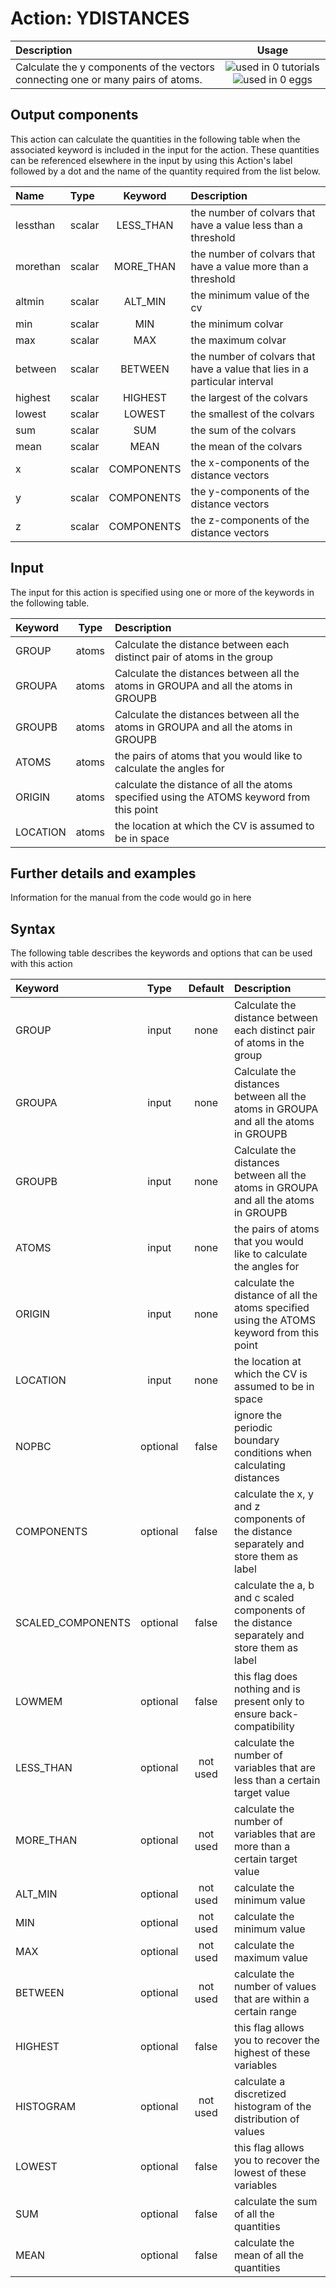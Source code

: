 # Action: YDISTANCES

| Description    | Usage |
|:--------|:--------:|
| Calculate the y components of the vectors connecting one or many pairs of atoms. | ![used in 0 tutorials](https://img.shields.io/badge/tutorials-0-red.svg)![used in 0 eggs](https://img.shields.io/badge/nest-0-red.svg) | 

## Output components

This action can calculate the quantities in the following table when the associated keyword is included in the input for the action. These quantities can be referenced elsewhere in the input by using this Action's label followed by a dot and the name of the quantity required from the list below.

| Name | Type | Keyword | Description |
|:-------|:-----|:----:|:-------|
| lessthan | scalar | LESS_THAN | the number of colvars that have a value less than a threshold | 
| morethan | scalar | MORE_THAN | the number of colvars that have a value more than a threshold | 
| altmin | scalar | ALT_MIN | the minimum value of the cv | 
| min | scalar | MIN | the minimum colvar | 
| max | scalar | MAX | the maximum colvar | 
| between | scalar | BETWEEN | the number of colvars that have a value that lies in a particular interval | 
| highest | scalar | HIGHEST | the largest of the colvars | 
| lowest | scalar | LOWEST | the smallest of the colvars | 
| sum | scalar | SUM | the sum of the colvars | 
| mean | scalar | MEAN | the mean of the colvars | 
| x | scalar | COMPONENTS | the x-components of the distance vectors | 
| y | scalar | COMPONENTS | the y-components of the distance vectors | 
| z | scalar | COMPONENTS | the z-components of the distance vectors | 


## Input

The input for this action is specified using one or more of the keywords in the following table.

| Keyword |  Type | Description |
|:--------|:------:|:-----------|
| GROUP | atoms | Calculate the distance between each distinct pair of atoms in the group |
| GROUPA | atoms | Calculate the distances between all the atoms in GROUPA and all the atoms in GROUPB |
| GROUPB | atoms | Calculate the distances between all the atoms in GROUPA and all the atoms in GROUPB |
| ATOMS | atoms | the pairs of atoms that you would like to calculate the angles for |
| ORIGIN | atoms | calculate the distance of all the atoms specified using the ATOMS keyword from this point |
| LOCATION | atoms | the location at which the CV is assumed to be in space |


## Further details and examples 
Information for the manual from the code would go in here 
## Syntax 
The following table describes the keywords and options that can be used with this action 

| Keyword | Type | Default | Description |
|:-------|:----:|:-------:|:-----------|
| GROUP | input | none | Calculate the distance between each distinct pair of atoms in the group |
| GROUPA | input | none | Calculate the distances between all the atoms in GROUPA and all the atoms in GROUPB |
| GROUPB | input | none | Calculate the distances between all the atoms in GROUPA and all the atoms in GROUPB |
| ATOMS | input | none | the pairs of atoms that you would like to calculate the angles for |
| ORIGIN | input | none | calculate the distance of all the atoms specified using the ATOMS keyword from this point |
| LOCATION | input | none | the location at which the CV is assumed to be in space |
| NOPBC | optional | false |  ignore the periodic boundary conditions when calculating distances |
| COMPONENTS | optional | false |  calculate the x, y and z components of the distance separately and store them as label |
| SCALED_COMPONENTS | optional | false |  calculate the a, b and c scaled components of the distance separately and store them as label |
| LOWMEM | optional | false |  this flag does nothing and is present only to ensure back-compatibility |
| LESS_THAN | optional | not used | calculate the number of variables that are less than a certain target value |
| MORE_THAN | optional | not used | calculate the number of variables that are more than a certain target value |
| ALT_MIN | optional | not used | calculate the minimum value |
| MIN | optional | not used | calculate the minimum value |
| MAX | optional | not used | calculate the maximum value |
| BETWEEN | optional | not used | calculate the number of values that are within a certain range |
| HIGHEST | optional | false |  this flag allows you to recover the highest of these variables |
| HISTOGRAM | optional | not used | calculate a discretized histogram of the distribution of values |
| LOWEST | optional | false |  this flag allows you to recover the lowest of these variables |
| SUM | optional | false |  calculate the sum of all the quantities |
| MEAN | optional | false |  calculate the mean of all the quantities |
